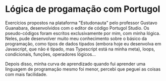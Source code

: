 # Lógica de progamação com Portugol

Exercícios propostos na plataforma "Estudonauta" pelo professor Gustavo Guanabara, desenvolvidos com o editor de código Portugol Studio. Os pseudo-códigos foram escritos exclusivamente por mim, com minha lógica. Neles, pude desenvolver muito meu conhecimento sobre o básico da programação, como tipos de dados tipados (embora hoje eu desenvolva em Javascript, que não é tipado, mas Typescript está na minha meta), loops, condicionais, funções, operadores lógicos... 

Depois disso, minha curva de aprendizado quando fui aprender uma linguagem de programação mesmo foi menor, percebi que peguei as coisas com mais facilidade.
